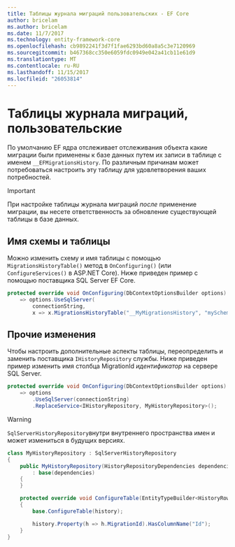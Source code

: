 ```yaml
---
title: Таблицы журнала миграций пользовательских - EF Core
author: bricelam
ms.author: bricelam
ms.date: 11/7/2017
ms.technology: entity-framework-core
ms.openlocfilehash: cb9892241f3d7f1fae6293bd60a8a5c3e7120969
ms.sourcegitcommit: b467368cc350e6059fdc0949e042a41cb11e61d9
ms.translationtype: MT
ms.contentlocale: ru-RU
ms.lasthandoff: 11/15/2017
ms.locfileid: "26053814"
---
```

<a name="custom-migrations-history-table"></a>Таблицы журнала миграций, пользовательские
===============================
По умолчанию EF ядра отслеживает отслеживания объекта какие миграции были применены к базе данных путем их записи в таблице с именем `__EFMigrationsHistory`. По различным причинам может потребоваться настроить эту таблицу для удовлетворения ваших потребностей.

> [!IMPORTANT]
> При настройке таблицы журнала миграций *после* применение миграции, вы несете ответственность за обновление существующей таблицы в базе данных.

<a name="schema-and-table-name"></a>Имя схемы и таблицы
----------------------
Можно изменить схему и имя таблицы с помощью `MigrationsHistoryTable()` метод в `OnConfiguring()` (или `ConfigureServices()` в ASP.NET Core). Ниже приведен пример с помощью поставщика SQL Server EF Core.

``` csharp
protected override void OnConfiguring(DbContextOptionsBuilder options)
    => options.UseSqlServer(
        connectionString,
        x => x.MigrationsHistoryTable("__MyMigrationsHistory", "mySchema"));
```

<a name="other-changes"></a>Прочие изменения
-------------
Чтобы настроить дополнительные аспекты таблицы, переопределить и заменить поставщика `IHistoryRepository` службы. Ниже приведен пример изменить имя столбца MigrationId *идентификатор* на сервере SQL Server.

``` csharp
protected override void OnConfiguring(DbContextOptionsBuilder options)
    => options
        .UseSqlServer(connectionString)
        .ReplaceService<IHistoryRepository, MyHistoryRepository>();
```

> [!WARNING]
> `SqlServerHistoryRepository`внутри внутреннего пространства имен и может измениться в будущих версиях.

``` csharp
class MyHistoryRepository : SqlServerHistoryRepository
{
    public MyHistoryRepository(HistoryRepositoryDependencies dependencies)
        : base(dependencies)
    {
    }

    protected override void ConfigureTable(EntityTypeBuilder<HistoryRow> history)
    {
        base.ConfigureTable(history);

        history.Property(h => h.MigrationId).HasColumnName("Id");
    }
}
```
